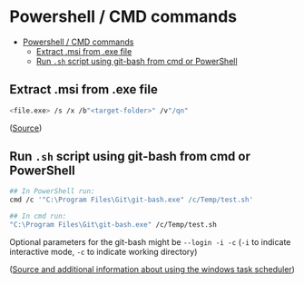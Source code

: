 # Powershell / CMD commands

- [Powershell / CMD commands](#powershell--cmd-commands)
  - [Extract .msi from .exe file](#extract-msi-from-exe-file)
  - [Run `.sh` script using git-bash from cmd or PowerShell](#run-sh-script-using-git-bash-from-cmd-or-powershell)

## Extract .msi from .exe file

```bash
<file.exe> /s /x /b"<target-folder>" /v"/qn"
```

([Source](https://www.codetwo.com/kb/msi-from-exe/))

## Run `.sh` script using git-bash from cmd or PowerShell

```bash
## In PowerShell run:
cmd /c '"C:\Program Files\Git\git-bash.exe" /c/Temp/test.sh'

## In cmd run:
"C:\Program Files\Git\git-bash.exe" /c/Temp/test.sh
```

Optional parameters for the git-bash might be `--login -i -c` (`-i` to indicate interactive mode, `-c` to indicate working directory)

([Source and additional information about using the windows task scheduler](https://gist.github.com/damc-dev/eb5e1aef001eef78c0f4?permalink_comment_id=3764160#gistcomment-3764160))
